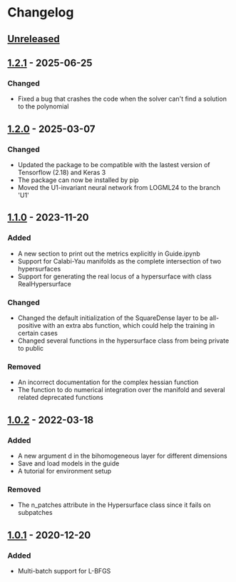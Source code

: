 # Changelog

## [Unreleased]


## [1.2.1] - 2025-06-25

### Changed

- Fixed a bug that crashes the code when the solver can't find a solution to the polynomial

## [1.2.0] - 2025-03-07

### Changed

- Updated the package to be compatible with the lastest version of Tensorflow (2.18) and Keras 3
- The package can now be installed by pip 
- Moved the U1-invariant neural network from LOGML24 to the branch 'U1'

## [1.1.0] - 2023-11-20

### Added

- A new section to print out the metrics explicitly in Guide.ipynb
- Support for Calabi-Yau manifolds as the complete intersection of two hypersurfaces 
- Support for generating the real locus of a hypersurface with class RealHypersurface

### Changed

- Changed the default initialization of the SquareDense layer to be all-positive with an extra 
  abs function, which could help the training in certain cases
- Changed several functions in the hypersurface class from being private to public

### Removed

- An incorrect documentation for the complex hessian function
- The function to do numerical integration over the manifold and several related deprecated functions

## [1.0.2] - 2022-03-18

### Added

- A new argument d in the bihomogeneous layer for different dimensions
- Save and load models in the guide
- A tutorial for environment setup

### Removed

- The n_patches attribute in the Hypersurface class since it fails on subpatches
 
## [1.0.1] - 2020-12-20

### Added

- Multi-batch support for L-BFGS

[Unreleased]: https://github.com/yidiq7/MLGeometry/compare/v1.2.0...HEAD
[1.0.1]: https://github.com/yidiq7/MLGeometry/releases/tag/v1.0.1
[1.0.2]: https://github.com/yidiq7/MLGeometry/releases/tag/v1.0.2
[1.1.0]: https://github.com/yidiq7/MLGeometry/releases/tag/v1.1.0
[1.2.0]: https://github.com/yidiq7/MLGeometry/releases/tag/v1.2.0
[1.2.1]: https://github.com/yidiq7/MLGeometry/releases/tag/v1.2.1
